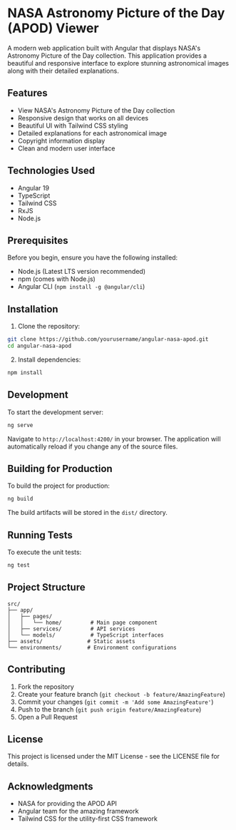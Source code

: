 # NASA Astronomy Picture of the Day (APOD) Viewer

A modern web application built with Angular that displays NASA's Astronomy Picture of the Day collection. This application provides a beautiful and responsive interface to explore stunning astronomical images along with their detailed explanations.

## Features

- View NASA's Astronomy Picture of the Day collection
- Responsive design that works on all devices
- Beautiful UI with Tailwind CSS styling
- Detailed explanations for each astronomical image
- Copyright information display
- Clean and modern user interface

## Technologies Used

- Angular 19
- TypeScript
- Tailwind CSS
- RxJS
- Node.js

## Prerequisites

Before you begin, ensure you have the following installed:
- Node.js (Latest LTS version recommended)
- npm (comes with Node.js)
- Angular CLI (`npm install -g @angular/cli`)

## Installation

1. Clone the repository:
```bash
git clone https://github.com/yourusername/angular-nasa-apod.git
cd angular-nasa-apod
```

2. Install dependencies:
```bash
npm install
```

## Development

To start the development server:

```bash
ng serve
```

Navigate to `http://localhost:4200/` in your browser. The application will automatically reload if you change any of the source files.

## Building for Production

To build the project for production:

```bash
ng build
```

The build artifacts will be stored in the `dist/` directory.

## Running Tests

To execute the unit tests:

```bash
ng test
```

## Project Structure

```
src/
├── app/
│   ├── pages/
│   │   └── home/         # Main page component
│   ├── services/         # API services
│   └── models/           # TypeScript interfaces
├── assets/              # Static assets
└── environments/        # Environment configurations
```

## Contributing

1. Fork the repository
2. Create your feature branch (`git checkout -b feature/AmazingFeature`)
3. Commit your changes (`git commit -m 'Add some AmazingFeature'`)
4. Push to the branch (`git push origin feature/AmazingFeature`)
5. Open a Pull Request

## License

This project is licensed under the MIT License - see the LICENSE file for details.

## Acknowledgments

- NASA for providing the APOD API
- Angular team for the amazing framework
- Tailwind CSS for the utility-first CSS framework
